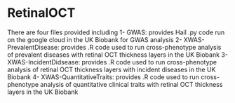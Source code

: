 # RetinalOCT

There are four files provided including 
1- GWAS: provides Hail .py code run on the google cloud in the UK Biobank for GWAS analysis
2- XWAS-PrevalentDisease: provides .R code used to run cross-phenotype analysis of prevalent diseases with retinal OCT thickness layers in the UK Biobank
3- XWAS-IncidentDidsease: provides .R code used to run cross-phenotype analysis of retinal OCT thickness layers with incident diseases in the UK Biobank
4- XWAS-QuantitativeTraits: provides .R code used to run cross-phenotype analysis of quantitative clinical traits with retinal OCT thickness layers in the UK Biobank
